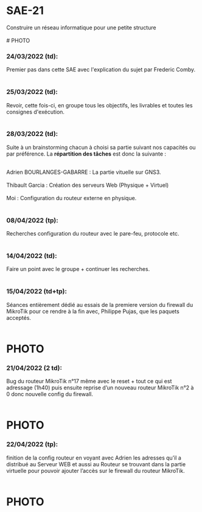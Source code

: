 # SAE-21
Construire un réseau informatique pour une petite structure</br></br> # PHOTO

### 24/03/2022 (td):
Premier pas dans cette SAE avec l'explication du sujet par Frederic Comby. </br></br>

### 25/03/2022 (td):
Revoir, cette fois-ci, en groupe tous les objectifs, les livrables et toutes les consignes d'exécution.</br></br>

### 28/03/2022 (td):
Suite à un brainstorming chacun à choisi sa partie suivant nos capacités ou par préférence. La **répartition des tâches** est donc la suivante : </br></br>

Adrien BOURLANGES-GABARRE : La partie vituelle sur GNS3.</br></br>
Thibault Garcia : Création des serveurs Web (Physique + Virtuel)</br></br>
Moi : Configuration du routeur externe en physique.</br></br>

### 08/04/2022 (tp):
Recherches configuration du routeur avec le pare-feu, protocole etc. </br></br>

### 14/04/2022 (td):
Faire un point avec le groupe + continuer les recherches.</br></br>

### 15/04/2022 (td+tp):
Séances entièrement dédié au essais de la premiere version du firewall du MikroTik pour ce rendre à la fin avec, Philippe Pujas, que les paquets acceptés.</br></br>  
# PHOTO
### 21/04/2022 (2 td):
Bug du routeur MikroTik n°17 même avec le reset + tout ce qui est adressage (1h40) puis ensuite reprise d’un nouveau routeur MikroTik n°2  à 0 donc nouvelle config du firewall.</br></br>
# PHOTO
### 22/04/2022 (tp):
finition de la config routeur en voyant avec Adrien les adresses qu’il a distribué au Serveur WEB et aussi au Routeur se trouvant dans la partie virtuelle pour pouvoir ajouter l’accès sur le firewall du routeur MikroTik.</br></br>
# PHOTO
